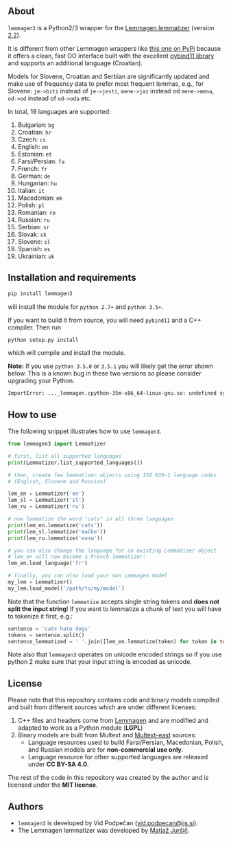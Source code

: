 ## About

`lemmagen3` is a Python2/3 wrapper for the [Lemmagen lemmatizer](http://lemmatise.ijs.si/) (version [2.2](http://lemmatise.ijs.si/Download/File/Software%23LemmaGen_v2.2.zip)).

It is different from other Lemmagen wrappers like [this one on PyPi](https://pypi.org/project/Lemmagen/) because it offers a clean, fast OO interface built with the excellent [pybind11 library](https://github.com/pybind/pybind11) and supports an additional language (Croatian).

Models for Slovene, Croatian and Serbian are significantly updated and make use of frequency data to prefer most frequent lemmas, e.g., for Slovene: `je->biti` instead of `je->jesti`, `mene->jaz` instead od `mene->mena`, `od->od` instead of `od->oda` etc.

In total, 19 languages are supported:

1.  Bulgarian: `bg`
2.  Croatian: `hr`
3.  Czech: `cs`
4.  English: `en`
5.  Estonian: `et`
6.  Farsi/Persian: `fa`      
7.  French: `fr`  
8.  German: `de`
9.  Hungarian: `hu`
10. Italian: `it`
11. Macedonian: `mk`        
12. Polish: `pl`     
13. Romanian: `ro`            
14. Russian: `ru`             
15. Serbian: `sr`
16. Slovak: `sk`
17. Slovene: `sl`          
18. Spanish: `es`
19. Ukrainian: `uk`


## Installation and requirements


```sh
pip install lemmagen3
```
will install the module for `python 2.7+` and `python 3.5+`.

If you want to build it from source, you will need `pybind11` and a C++ compiler.
Then run

```sh
python setup.py install
```
which will compile and install the module.

**Note:**  If you use `python 3.5.0` or `3.5.1` you will likely get the error shown below. This is a known bug in these two versions so please consider upgrading your Python.

```sh
ImportError: ..._lemmagen.cpython-35m-x86_64-linux-gnu.so: undefined symbol: _PyThreadState_UncheckedGet
```


## How to use

The following snippet illustrates how to use `lemmagen3`.

```python
from lemmagen3 import Lemmatizer

# first, list all supported languages
print(Lemmatizer.list_supported_languages())

# then, create few lemmatizer objects using ISO 639-1 language codes
# (English, Slovene and Russian)

lem_en = Lemmatizer('en')
lem_sl = Lemmatizer('sl')
lem_ru = Lemmatizer('ru')

# now lemmatize the word "cats" in all three languages
print(lem_en.lemmatize('cats'))
print(lem_sl.lemmatize('mačke'))
print(lem_ru.lemmatize('коты'))

# you can also change the language for an existing Lemmatizer object
# lem_en will now become a French lemmatizer:
lem_en.load_language('fr')

# finally, you can also load your own Lemmagen model
my_lem = Lemmatizer()
my_lem.load_model('/path/to/my/model')
```

Note that the function `lemmatize` accepts single string tokens and **does not split the input string**! If you want to lemmatize a chunk of text you will have to tokenize it first, e.g.:

```python
sentence = 'cats hate dogs'
tokens = sentence.split()
sentence_lemmatized = ' '.join([lem_en.lemmatize(token) for token in tokens])
```

Note also that `lemmagen3` operates on unicode encoded strings so if you use python 2 make sure that your input string is encoded as unicode.


## License

Please note that this repository contains code and binary models compiled and built from different sources which are under different licenses:

1.  C++ files and headers come from [Lemmagen](http://lemmatise.ijs.si/) and are modified and adapted to work as a Python module (**LGPL**)
2.  Binary models are built from Multext and [Multext-east](http://nl.ijs.si/ME/V4/) sources:
    *   Language resources used to build Farsi/Persian, Macedonian, Polish, and Russian models are for **non-commercial use only**.
    *   Language resource for other supported languages are released under **CC BY-SA 4.0**.

The rest of the code in this repository was created by the author and is licensed under the **MIT license**.


## Authors

-   `lemmagen3` is developed by Vid Podpečan (vid.podpecan@ijs.si).
-   The Lemmagen lemmatizer was developed by [Matjaž Juršič](http://lemmatise.ijs.si/Home/Contact).
